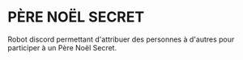 # PÈRE NOËL SECRET

Robot discord permettant d'attribuer des personnes à d'autres pour participer à un Père Noël Secret.
